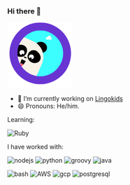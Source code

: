 ### Hi there 👋
![Elliot says hi](img/elliot.gif)
- 🔭 I’m currently working on [Lingokids](https://www.lingokids.com/)
- 😄 Pronouns: He/him.

Learning:

![Ruby](https://www.vectorlogo.zone/logos/ruby-lang/ruby-lang-icon.svg)

I have worked with:

![nodejs](https://www.vectorlogo.zone/logos/nodejs/nodejs-icon.svg)
![python](https://www.vectorlogo.zone/logos/python/python-icon.svg)
![groovy](https://www.vectorlogo.zone/logos/groovy-lang/groovy-lang-icon.svg)
![java](https://www.vectorlogo.zone/logos/java/java-icon.svg)

![bash](https://www.vectorlogo.zone/logos/gnu_bash/gnu_bash-icon.svg)
![AWS](https://www.vectorlogo.zone/logos/amazon_aws/amazon_aws-icon.svg)
![gcp](https://www.vectorlogo.zone/logos/google_cloud/google_cloud-icon.svg)
![postgresql](https://www.vectorlogo.zone/logos/postgresql/postgresql-icon.svg)
